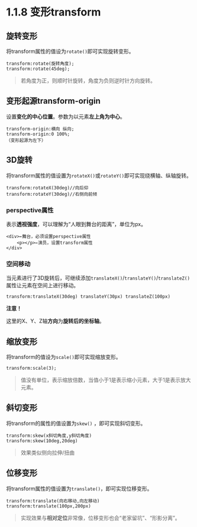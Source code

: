 # 1.1.8 变形transform

## 旋转变形

将transform属性的值设为`rotate()`即可实现旋转变形。

```
transform:rotate(旋转角度);
transform:rotate(45deg);
```

>若角度为正，则顺时针旋转，角度为负则逆时针方向旋转。

## 变形起源transform-origin

设置**变化的中心位置**。参数为以元素**左上角为中心**。

```
transform-origin:横向 纵向;
transform-origin:0 100%;
（变形起源为左下）
```

## 3D旋转

将transform属性的值设置为`rotateX()`或`rotateY()`即可实现绕横轴、纵轴旋转。

```
transform:rotateX(30deg)//向后仰
transform:rotateY(30deg)//右侧向前倾
```

### perspective属性

表示**透视强度**，可以理解为“人眼到舞台的距离”，单位为px。

```
<div>←舞台，必须设置perspective属性
    <p></p>←演员，设置transform属性
</div>
```

### 空间移动

当元素进行了3D旋转后，可继续添加`translateX()`/`translateY()`/`translateZ()`属性让元素在空间上进行移动。

```
transform:translateX(30deg) translateY(30px) translateZ(100px)
```

**注意！**

这里的X、Y、Z轴**方向**为**旋转后的坐标轴**。

## 缩放变形

将transform的值设为`scale()`即可实现缩放变形。

```
transform:scale(3);
```

>值没有单位，表示缩放倍数，当值小于1是表示缩小元素，大于1是表示放大元素。

## 斜切变形

将transform的属性的值设置为`skew()` ，即可实现斜切变形。

```
transform:skew(x斜切角度,y斜切角度)
transform:skew(10deg,20deg)
```

>效果类似侧向拉伸/扭曲

## 位移变形

将transform属性的值设置为`translate()`，即可实现位移变形。

```
transform:translate(向右移动,向左移动)
transform:translate(100px,200px)
```
>实现效果与**相对定位**非常像，位移变形也会“老家留坑”、“形影分离”。

